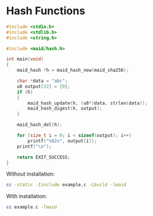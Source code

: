 <!---
 *  This file is part of libmaid
 *
 *  Libmaid is free software; you can redistribute it and/or
 *  modify it under the terms of the GNU Lesser General Public
 *  License as published by the Free Software Foundation; either
 *  version 2.1 of the License, or (at your option) any later version.
 *
 *  Libmaid is distributed in the hope that it will be useful,
 *  but WITHOUT ANY WARRANTY; without even the implied warranty of
 *  MERCHANTABILITY or FITNESS FOR A PARTICULAR PURPOSE.
 *  See the GNU Lesser General Public License for more details.
 *
 *  You should have received a copy of the GNU Lesser General Public
 *  License along with libmaid; if not, see <https://www.gnu.org/licenses/>.
--->

# Hash Functions

```c
#include <stdio.h>
#include <stdlib.h>
#include <string.h>

#include <maid/hash.h>

int main(void)
{
    maid_hash *h = maid_hash_new(maid_sha256);

    char *data = "abc";
    u8 output[32] = {0};
    if (h)
    {
        maid_hash_update(h, (u8*)data, strlen(data));
        maid_hash_digest(h, output);
    }

    maid_hash_del(h);

    for (size_t i = 0; i < sizeof(output); i++)
        printf("%02x", output[i]);
    printf("\n");

    return EXIT_SUCCESS;
}
```

Without installation:
```sh
cc -static -Iinclude example.c -Lbuild -lmaid
```

With installation:
```sh
cc example.c -lmaid
```
